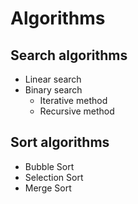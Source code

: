 # Algorithms

## Search algorithms
- Linear search
- Binary search
  - Iterative method
  - Recursive method
## Sort algorithms
- Bubble Sort
- Selection Sort
- Merge Sort

<!--
  Bubble Sort
  Selection Sort
  Insertion Sort
  Merge Sort
  Quicksort
  Counting Sort
  Radix Sort
  Bucket Sort
  Heap Sort
  Shell Sort
-->
